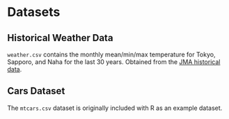 # Datasets

## Historical Weather Data

`weather.csv` contains the monthly mean/min/max temperature for Tokyo, Sapporo,
and Naha for the last 30 years. Obtained from the [JMA historical
data](https://www.data.jma.go.jp/risk/obsdl/index.php).

## Cars Dataset

The `mtcars.csv` dataset is originally included with R as an example dataset.
